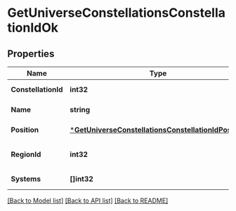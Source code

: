 # GetUniverseConstellationsConstellationIdOk

## Properties
Name | Type | Description | Notes
------------ | ------------- | ------------- | -------------
**ConstellationId** | **int32** | constellation_id integer | [default to null]
**Name** | **string** | name string | [default to null]
**Position** | [***GetUniverseConstellationsConstellationIdPosition**](get_universe_constellations_constellation_id_position.md) |  | [default to null]
**RegionId** | **int32** | The region this constellation is in | [default to null]
**Systems** | **[]int32** | systems array | [default to null]

[[Back to Model list]](../README.md#documentation-for-models) [[Back to API list]](../README.md#documentation-for-api-endpoints) [[Back to README]](../README.md)

